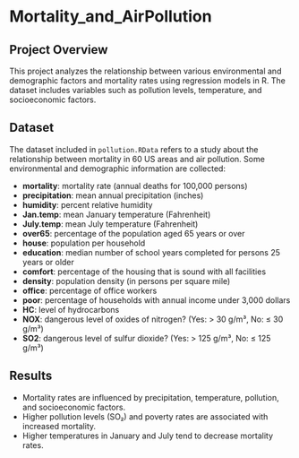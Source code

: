 # Mortality_and_AirPollution

## Project Overview
This project analyzes the relationship between various environmental and demographic factors and mortality rates using regression models in R. The dataset includes variables such as pollution levels, temperature, and socioeconomic factors.

## Dataset
The dataset included in `pollution.RData` refers to a study about the relationship between mortality in 60 US areas and air pollution. Some environmental and demographic information are collected:

- **mortality**: mortality rate (annual deaths for 100,000 persons)
- **precipitation**: mean annual precipitation (inches)
- **humidity**: percent relative humidity
- **Jan.temp**: mean January temperature (Fahrenheit)
- **July.temp**: mean July temperature (Fahrenheit)
- **over65**: percentage of the population aged 65 years or over
- **house**: population per household
- **education**: median number of school years completed for persons 25 years or older
- **comfort**: percentage of the housing that is sound with all facilities
- **density**: population density (in persons per square mile)
- **office**: percentage of office workers
- **poor**: percentage of households with annual income under 3,000 dollars
- **HC**: level of hydrocarbons
- **NOX**: dangerous level of oxides of nitrogen? (Yes: > 30 g/m³, No: ≤ 30 g/m³)
- **SO2**: dangerous level of sulfur dioxide? (Yes: > 125 g/m³, No: ≤ 125 g/m³)

## Results
- Mortality rates are influenced by precipitation, temperature, pollution, and socioeconomic factors.
- Higher pollution levels (SO₂) and poverty rates are associated with increased mortality.
- Higher temperatures in January and July tend to decrease mortality rates.
